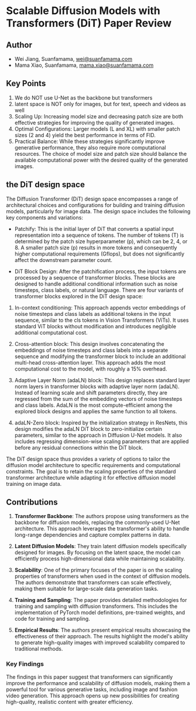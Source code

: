# Scalable Diffusion Models with Transformers (DiT) Paper Review
## Author
* Wei Jiang, Suanfamama, wei@suanfamama.com
* Mama Xiao, Suanfamama, mama.xiao@suanfamama.com

## Key Points
1. We do NOT use U-Net as the backbone but transformers
2. latent space is NOT only for images, but for text, speech and videos as well
3. Scaling Up: Increasing model size and decreasing patch size are both effective strategies for improving the quality of generated images.
4. Optimal Configurations: Larger models (L and XL) with smaller patch sizes (2 and 4) yield the best performance in terms of FID.
5. Practical Balance: While these strategies significantly improve generative performance, they also require more computational resources. The choice of model size and patch size should balance the available computational power with the desired quality of the generated images.

## the DiT design space
The Diffusion Transformer (DiT) design space encompasses a range of architectural choices and configurations for building and training diffusion models, particularly for image data. The design space includes the following key components and variations:

* Patchify: This is the initial layer of DiT that converts a spatial input representation into a sequence of tokens. The number of tokens (T) is determined by the patch size hyperparameter (p), which can be 2, 4, or 8. A smaller patch size (p) results in more tokens and consequently higher computational requirements (Gflops), but does not significantly affect the downstream parameter count.

* DiT Block Design: After the patchification process, the input tokens are processed by a sequence of transformer blocks. These blocks are designed to handle additional conditional information such as noise timesteps, class labels, or natural language. There are four variants of transformer blocks explored in the DiT design space:

1. In-context conditioning: This approach appends vector embeddings of noise timesteps and class labels as additional tokens in the input sequence, similar to the cls tokens in Vision Transformers (ViTs). It uses standard ViT blocks without modification and introduces negligible additional computational cost.

2. Cross-attention block: This design involves concatenating the embeddings of noise timesteps and class labels into a separate sequence and modifying the transformer block to include an additional multi-head cross-attention layer. This approach adds the most computational cost to the model, with roughly a 15% overhead.

3. Adaptive Layer Norm (adaLN) block: This design replaces standard layer norm layers in transformer blocks with adaptive layer norm (adaLN). Instead of learning scale and shift parameters directly, they are regressed from the sum of the embedding vectors of noise timesteps and class labels. AdaLN is the most compute-efficient among the explored block designs and applies the same function to all tokens.

4. adaLN-Zero block: Inspired by the initialization strategy in ResNets, this design modifies the adaLN DiT block to zero-initialize certain parameters, similar to the approach in Diffusion U-Net models. It also includes regressing dimension-wise scaling parameters that are applied before any residual connections within the DiT block.

The DiT design space thus provides a variety of options to tailor the diffusion model architecture to specific requirements and computational constraints. The goal is to retain the scaling properties of the standard transformer architecture while adapting it for effective diffusion model training on image data.

## Contributions
1. **Transformer Backbone**: The authors propose using transformers as the backbone for diffusion models, replacing the commonly-used U-Net architecture. This approach leverages the transformer's ability to handle long-range dependencies and capture complex patterns in data.

2. **Latent Diffusion Models**: They train latent diffusion models specifically designed for images. By focusing on the latent space, the model can efficiently process high-dimensional data while maintaining scalability.

3. **Scalability**: One of the primary focuses of the paper is on the scaling properties of transformers when used in the context of diffusion models. The authors demonstrate that transformers can scale effectively, making them suitable for large-scale data generation tasks.

4. **Training and Sampling**: The paper provides detailed methodologies for training and sampling with diffusion transformers. This includes the implementation of PyTorch model definitions, pre-trained weights, and code for training and sampling.

5. **Empirical Results**: The authors present empirical results showcasing the effectiveness of their approach. The results highlight the model's ability to generate high-quality images with improved scalability compared to traditional methods.

### Key Findings
The findings in this paper suggest that transformers can significantly improve the performance and scalability of diffusion models, making them a powerful tool for various generative tasks, including image and fashion video generation. This approach opens up new possibilities for creating high-quality, realistic content with greater efficiency.